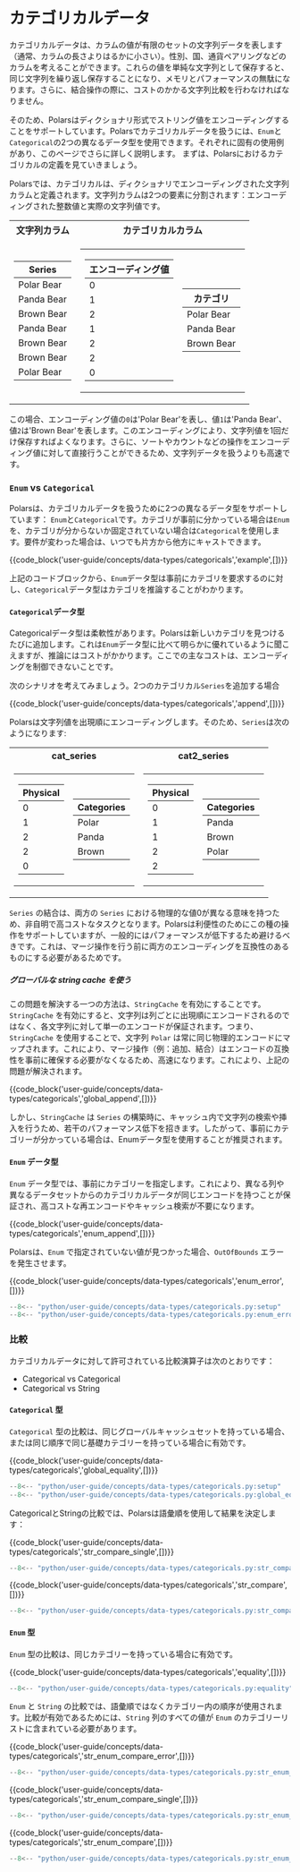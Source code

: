 # カテゴリカルデータ

カテゴリカルデータは、カラムの値が有限のセットの文字列データを表します（通常、カラムの長さよりはるかに小さい）。性別、国、通貨ペアリングなどのカラムを考えることができます。これらの値を単純な文字列として保存すると、同じ文字列を繰り返し保存することになり、メモリとパフォーマンスの無駄になります。さらに、結合操作の際に、コストのかかる文字列比較を行わなければなりません。

そのため、Polarsはディクショナリ形式でストリング値をエンコーディングすることをサポートしています。Polarsでカテゴリカルデータを扱うには、`Enum`と`Categorical`の2つの異なるデータ型を使用できます。それぞれに固有の使用例があり、このページでさらに詳しく説明します。
まずは、Polarsにおけるカテゴリカルの定義を見ていきましょう。

Polarsでは、カテゴリカルは、ディクショナリでエンコーディングされた文字列カラムと定義されます。文字列カラムは2つの要素に分割されます：エンコーディングされた整数値と実際の文字列値です。

<table>
<tr><th>文字列カラム </th><th>カテゴリカルカラム</th></tr>
<tr><td>
<table>
    <thead>
        <tr>
            <th>Series</th>
        </tr>
    </thead>
    <tbody>
        <tr>
            <td>Polar Bear</td>
        </tr>
        <tr>
            <td>Panda Bear</td>
        </tr>
        <tr>
            <td>Brown Bear</td>
        </tr>
        <tr>
            <td>Panda Bear</td>
        </tr>
        <tr>
            <td>Brown Bear</td>
        </tr>
        <tr>
            <td>Brown Bear</td>
        </tr>
        <tr>
            <td>Polar Bear</td>
        </tr>
    </tbody>
</table>
</td>
<td>
<table>
<tr>
<td>

<table>
    <thead>
        <tr>
            <th>エンコーディング値</th>
        </tr>
    </thead>
    <tbody>
        <tr>
            <td>0</td>
        </tr>
        <tr>
            <td>1</td>
        </tr>
        <tr>
            <td>2</td>
        </tr>
        <tr>
            <td>1</td>
        </tr>
        <tr>
            <td>2</td>
        </tr>
        <tr>
            <td>2</td>
        </tr>
        <tr>
            <td>0</td>
        </tr>
    </tbody>
</table>

</td>
<td>
<table>
    <thead>
        <tr>
            <th>カテゴリ</th>
        </tr>
    </thead>
    <tbody>
        <tr>
            <td>Polar Bear</td>
        </tr>
        <tr>
            <td>Panda Bear</td>
        </tr>
        <tr>
            <td>Brown Bear</td>
        </tr>
    </tbody>
</table>
</td>
</tr>
</table>
</td>
</tr>
</table>

この場合、エンコーディング値の`0`は'Polar Bear'を表し、値`1`は'Panda Bear'、値`2`は'Brown Bear'を表します。このエンコーディングにより、文字列値を1回だけ保存すればよくなります。さらに、ソートやカウントなどの操作をエンコーディング値に対して直接行うことができるため、文字列データを扱うよりも高速です。

### `Enum` vs `Categorical`

Polarsは、カテゴリカルデータを扱うために2つの異なるデータ型をサポートしています： `Enum`と`Categorical`です。カテゴリが事前に分かっている場合は`Enum`を、カテゴリが分からないか固定されていない場合は`Categorical`を使用します。要件が変わった場合は、いつでも片方から他方にキャストできます。

{{code_block('user-guide/concepts/data-types/categoricals','example',[])}}

上記のコードブロックから、`Enum`データ型は事前にカテゴリを要求するのに対し、`Categorical`データ型はカテゴリを推論することがわかります。

#### `Categorical`データ型

Categoricalデータ型は柔軟性があります。Polarsは新しいカテゴリを見つけるたびに追加します。これは`Enum`データ型に比べて明らかに優れているように聞こえますが、推論にはコストがかかります。ここでの主なコストは、エンコーディングを制御できないことです。

次のシナリオを考えてみましょう。2つのカテゴリカル`Series`を追加する場合

{{code_block('user-guide/concepts/data-types/categoricals','append',[])}}

Polarsは文字列値を出現順にエンコーディングします。そのため、`Series`は次のようになります:

<table>
<tr><th>cat_series </th><th>cat2_series</th></tr>
<tr><td>
<table>
<tr>
<td>
<table>
    <thead>
        <tr>
            <th>Physical</th>
        </tr>
    </thead>
    <tbody>
        <tr>
            <td>0</td>
        </tr>
        <tr>
            <td>1</td>
        </tr>
        <tr>
            <td>2</td>
        </tr>
        <tr>
            <td>2</td>
        </tr>
        <tr>
            <td>0</td>
        </tr>
    </tbody>
</table>

</td>
<td>
<table>
    <thead>
        <tr>
            <th>Categories</th>
        </tr>
    </thead>
    <tbody>
        <tr>
            <td>Polar</td>
        </tr>
        <tr>
            <td>Panda</td>
        </tr>
        <tr>
            <td>Brown</td>
        </tr>
    </tbody>
</table>

</td>
</tr>
</table>
</td>
<td>
<table>
<tr>
<td>
<table>
    <thead>
        <tr>
            <th>Physical</th>
        </tr>
    </thead>
    <tbody>
        <tr>
            <td>0</td>
        </tr>
        <tr>
            <td>1</td>
        </tr>
        <tr>
            <td>1</td>
        </tr>
        <tr>
            <td>2</td>
        </tr>
        <tr>
            <td>2</td>
        </tr>
    </tbody>
</table>

</td>
<td>

<table>
    <thead>
        <tr>
            <th>Categories</th>
        </tr>
    </thead>
    <tbody>
        <tr>
            <td>Panda</td>
        </tr>
        <tr>
            <td>Brown</td>
        </tr>
        <tr>
            <td>Polar</td>
        </tr>
    </tbody>
</table>

</td>
</tr>
</table>
</td>
</tr>
</table>

`Series` の結合は、両方の `Series` における物理的な値0が異なる意味を持つため、非自明で高コストなタスクとなります。Polarsは利便性のためにこの種の操作をサポートしていますが、一般的にはパフォーマンスが低下するため避けるべきです。これは、マージ操作を行う前に両方のエンコーディングを互換性のあるものにする必要があるためです。

##### グローバルな string cache を使う

この問題を解決する一つの方法は、`StringCache` を有効にすることです。`StringCache` を有効にすると、文字列は列ごとに出現順にエンコードされるのではなく、各文字列に対して単一のエンコードが保証されます。つまり、`StringCache` を使用することで、文字列 `Polar` は常に同じ物理的エンコードにマップされます。これにより、マージ操作（例：追加、結合）はエンコードの互換性を事前に確保する必要がなくなるため、高速になります。これにより、上記の問題が解決されます。

{{code_block('user-guide/concepts/data-types/categoricals','global_append',[])}}

しかし、`StringCache` は `Series` の構築時に、キャッシュ内で文字列の検索や挿入を行うため、若干のパフォーマンス低下を招きます。したがって、事前にカテゴリーが分かっている場合は、Enumデータ型を使用することが推奨されます。

#### `Enum` データ型

`Enum` データ型では、事前にカテゴリーを指定します。これにより、異なる列や異なるデータセットからのカテゴリカルデータが同じエンコードを持つことが保証され、高コストな再エンコードやキャッシュ検索が不要になります。

{{code_block('user-guide/concepts/data-types/categoricals','enum_append',[])}}

Polarsは、`Enum` で指定されていない値が見つかった場合、`OutOfBounds` エラーを発生させます。

{{code_block('user-guide/concepts/data-types/categoricals','enum_error',[])}}

```python exec="on" result="text" session="user-guide/datatypes/categoricals"
--8<-- "python/user-guide/concepts/data-types/categoricals.py:setup"
--8<-- "python/user-guide/concepts/data-types/categoricals.py:enum_error"
```

### 比較

カテゴリカルデータに対して許可されている比較演算子は次のとおりです：

- Categorical vs Categorical
- Categorical vs String

#### `Categorical` 型


`Categorical` 型の比較は、同じグローバルキャッシュセットを持っている場合、または同じ順序で同じ基礎カテゴリーを持っている場合に有効です。

{{code_block('user-guide/concepts/data-types/categoricals','global_equality',[])}}

```python exec="on" result="text" session="user-guide/datatypes/categoricals"
--8<-- "python/user-guide/concepts/data-types/categoricals.py:setup"
--8<-- "python/user-guide/concepts/data-types/categoricals.py:global_equality"
```

CategoricalとStringの比較では、Polarsは語彙順を使用して結果を決定します：

{{code_block('user-guide/concepts/data-types/categoricals','str_compare_single',[])}}

```python exec="on" result="text" session="user-guide/datatypes/categoricals"
--8<-- "python/user-guide/concepts/data-types/categoricals.py:str_compare_single"
```

{{code_block('user-guide/concepts/data-types/categoricals','str_compare',[])}}

```python exec="on" result="text" session="user-guide/datatypes/categoricals"
--8<-- "python/user-guide/concepts/data-types/categoricals.py:str_compare"
```

#### `Enum` 型

`Enum` 型の比較は、同じカテゴリーを持っている場合に有効です。

{{code_block('user-guide/concepts/data-types/categoricals','equality',[])}}

```python exec="on" result="text" session="user-guide/datatypes/categoricals"
--8<-- "python/user-guide/concepts/data-types/categoricals.py:equality"
```

`Enum` と `String` の比較では、語彙順ではなくカテゴリー内の順序が使用されます。比較が有効であるためには、`String` 列のすべての値が `Enum` のカテゴリーリストに含まれている必要があります。

{{code_block('user-guide/concepts/data-types/categoricals','str_enum_compare_error',[])}}

```python exec="on" result="text" session="user-guide/datatypes/categoricals"
--8<-- "python/user-guide/concepts/data-types/categoricals.py:str_enum_compare_error"
```

{{code_block('user-guide/concepts/data-types/categoricals','str_enum_compare_single',[])}}

```python exec="on" result="text" session="user-guide/datatypes/categoricals"
--8<-- "python/user-guide/concepts/data-types/categoricals.py:str_enum_compare_single"
```

{{code_block('user-guide/concepts/data-types/categoricals','str_enum_compare',[])}}

```python exec="on" result="text" session="user-guide/datatypes/categoricals"
--8<-- "python/user-guide/concepts/data-types/categoricals.py:str_enum_compare"
```
